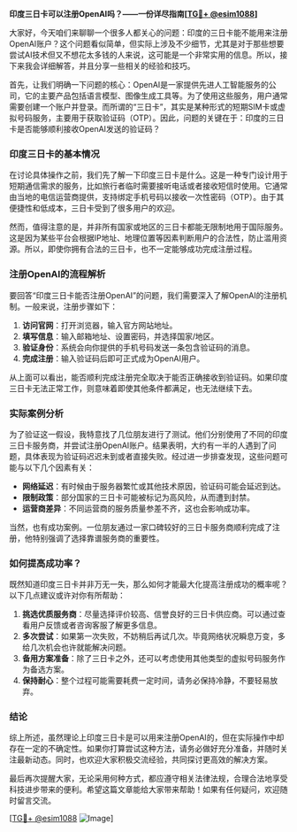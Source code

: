 **印度三日卡可以注册OpenAI吗？——一份详尽指南[[TG💪+ @esim1088](https://t.me/s/esim1088)]**

大家好，今天咱们来聊聊一个很多人都关心的问题：印度的三日卡能不能用来注册OpenAI账户？这个问题看似简单，但实际上涉及不少细节，尤其是对于那些想要尝试AI技术但又不想花太多钱的人来说，这可能是一个非常实用的信息。所以，接下来我会详细解答，并且分享一些相关的经验和技巧。

首先，让我们明确一下问题的核心：OpenAI是一家提供先进人工智能服务的公司，它的主要产品包括语言模型、图像生成工具等。为了使用这些服务，用户通常需要创建一个账户并登录。而所谓的“三日卡”，其实是某种形式的短期SIM卡或虚拟号码服务，主要用于获取验证码（OTP）。因此，问题的关键在于：印度的三日卡是否能够顺利接收OpenAI发送的验证码？

### 印度三日卡的基本情况

在讨论具体操作之前，我们先了解一下印度三日卡是什么。这是一种专门设计用于短期通信需求的服务，比如旅行者临时需要接听电话或者接收短信时使用。它通常由当地的电信运营商提供，支持绑定手机号码以接收一次性密码（OTP）。由于其便捷性和低成本，三日卡受到了很多用户的欢迎。

然而，值得注意的是，并非所有国家或地区的三日卡都能无限制地用于国际服务。这是因为某些平台会根据IP地址、地理位置等因素判断用户的合法性，防止滥用资源。所以，即使你拥有合法的三日卡，也不一定能够成功完成注册过程。

### 注册OpenAI的流程解析

要回答“印度三日卡能否注册OpenAI”的问题，我们需要深入了解OpenAI的注册机制。一般来说，注册步骤如下：

1. **访问官网**：打开浏览器，输入官方网站地址。
2. **填写信息**：输入邮箱地址、设置密码，并选择国家/地区。
3. **验证身份**：系统会向你提供的手机号码发送一条包含验证码的消息。
4. **完成注册**：输入验证码后即可正式成为OpenAI用户。

从上面可以看出，能否顺利完成注册完全取决于能否正确接收到验证码。如果印度三日卡无法正常工作，则意味着即使其他条件都满足，也无法继续下去。

### 实际案例分析

为了验证这一假设，我特意找了几位朋友进行了测试。他们分别使用了不同的印度三日卡服务商，并尝试注册OpenAI账户。结果表明，大约有一半的人遇到了问题，具体表现为验证码迟迟未到或者直接失败。经过进一步排查发现，这些问题可能与以下几个因素有关：

- **网络延迟**：有时候由于服务器繁忙或其他技术原因，验证码可能会延迟到达。
- **限制政策**：部分国家的三日卡可能被标记为高风险，从而遭到封禁。
- **运营商差异**：不同运营商的服务质量参差不齐，这也会影响成功率。

当然，也有成功案例。一位朋友通过一家口碑较好的三日卡服务商顺利完成了注册，他特别强调了选择靠谱服务商的重要性。

### 如何提高成功率？

既然知道印度三日卡并非万无一失，那么如何才能最大化提高注册成功的概率呢？以下几点建议或许对你有所帮助：

1. **挑选优质服务商**：尽量选择评价较高、信誉良好的三日卡供应商。可以通过查看用户反馈或者咨询客服了解更多信息。
2. **多次尝试**：如果第一次失败，不妨稍后再试几次。毕竟网络状况瞬息万变，多给几次机会也许就能解决问题。
3. **备用方案准备**：除了三日卡之外，还可以考虑使用其他类型的虚拟号码服务作为备选方案。
4. **保持耐心**：整个过程可能需要耗费一定时间，请务必保持冷静，不要轻易放弃。

### 结论

综上所述，虽然理论上印度三日卡是可以用来注册OpenAI的，但在实际操作中却存在一定的不确定性。如果你打算尝试这种方法，请务必做好充分准备，并随时关注最新动态。同时，也欢迎大家积极交流经验，共同探讨更高效的解决方案。

最后再次提醒大家，无论采用何种方式，都应遵守相关法律法规，合理合法地享受科技进步带来的便利。希望这篇文章能给大家带来帮助！如果有任何疑问，欢迎随时留言交流。

[[TG💪+ @esim1088](https://t.me/s/esim1088) ![Image](https://i.postimg.cc/4NQfJmqS/Snipaste-2025-05-13-00-14-12.png)]